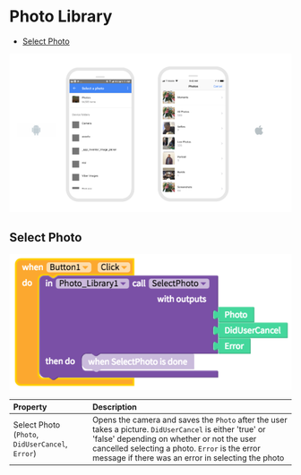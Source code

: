 # Photo Library

* [Select Photo](photo-library.md#select-photo)

![](../../../../.gitbook/assets/photo-library-fig-1.png)



## Select Photo

![](../../../../.gitbook/assets/photo-library-fig-2.png)

| Property | Description |
| :--- | :--- |
| Select Photo \(`Photo`, `DidUserCancel`, `Error`\) | Opens the camera and saves the `Photo` after the user takes a picture. `DidUserCancel` is either 'true' or 'false' depending on whether or not the user cancelled selecting a photo. `Error` is the error message if there was an error in selecting the photo |

